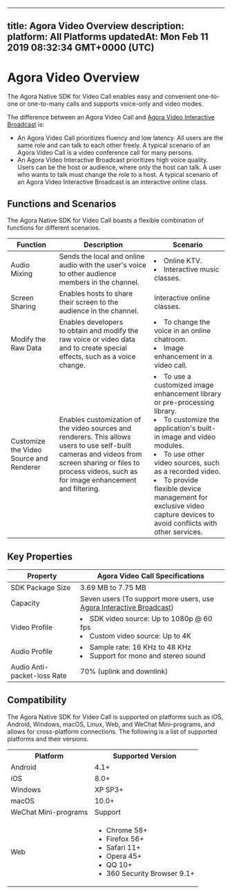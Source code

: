 
---
title: Agora Video Overview
description: 
platform: All Platforms
updatedAt: Mon Feb 11 2019 08:32:34 GMT+0000 (UTC)
---
# Agora Video Overview
The Agora Native SDK for Video Call enables easy and convenient one-to-one or one-to-many calls and supports voice-only and video modes.

The difference between an Agora Video Call and [Agora Video Interactive Broadcast](https://docs.agora.io/en/Interactive%20Broadcast/product_live?platform=All%20Platforms) is: 
* An Agora Video Call prioritizes fluency and low latency. All users are the same role and can talk to each other freely. A typical scenario of an Agora Video Call is a video conference call for many persons. 
* An Agora Video Interactive Broadcast prioritizes high voice quality. Users can be the host or audience, where only the host can talk. A user who wants to talk must change the role to a host. A typical scenario of an Agora Video Interactive Broadcast is an interactive online class.

## Functions and Scenarios

The Agora Native SDK for Video Call boasts a flexible combination of functions for different scenarios.

| Function                              | Description                                                  | Scenario                                                     |
| ----------------- | ------------------------------------------------------------ | --------------------------------------- |
| Audio Mixing          | Sends the local and online audio with the user's voice to other audience members in the channel. | <li>Online KTV. <li>Interactive music classes. |
| Screen Sharing             | Enables hosts to share their screen to the audience in the channel.                         | Interactive online classes.                                                  |
| Modify the Raw Data   | Enables developers to obtain and modify the raw voice or video data and to create special effects, such as a voice change. | <li>To change the voice in an online chatroom. <li>Image enhancement in a video call.                  |
| Customize the Video Source and Renderer | Enables customization of the video sources and renderers. This allows users to use self-built cameras and videos from screen sharing or files to process videos, such as for image enhancement and filtering. | <li>To use a customized image enhancement library or pre-processing library.<li>To customize the application's built-in image and video modules.<li>To use other video sources, such as a recorded video.<li>To provide flexible device management for exclusive video capture devices to avoid conflicts with other services. |

## Key Properties

| Property                                          | Agora Video Call Specifications                          |
| ------------ | ------------------------------------------------------------ |
| SDK Package Size                                  | 3.69 MB to 7.75 MB                                              |
| Capacity     | Seven users (To support more users, use [Agora Interactive Broadcast](https://docs.agora.io/en/Interactive%20Broadcast/product_live?platform=All%20Platforms)) |
| Video Profile                                     | <li>SDK video source: Up to 1080p @ 60 fps<li>Custom video source: Up to 4K |
| Audio Profile                                     | <li>Sample rate: 16 KHz to 48 KHz<li>Support for mono and stereo sound |
| Audio Anti-packet-loss Rate                       | 70% (uplink and downlink)                               |

## Compatibility

The Agora Native SDK for Video Call is supported on platforms such as iOS, Android, Windows, macOS, Linux, Web, and WeChat Mini-programs, and allows for cross-platform connections. The following is a list of supported platforms and their versions.

<table>
  <tr>
    <th>Platform</th>
    <th>Supported Version</th>
  </tr>
  <tr>
    <td>Android</td>
    <td>4.1+</td>
  </tr>
  <tr>
    <td>iOS</td>
    <td>8.0+</td>
  </tr>
	  <tr>
    <td>Windows</td>
    <td>XP SP3+</td>
  </tr>
  <tr>
    <td>macOS</td>
    <td>10.0+</td>
  </tr>
  <tr>
    <td>WeChat Mini-programs</td>
    <td>Support</td>
  </tr>
  <tr>
    <td>Web</td>
		<td><ul><li>Chrome 58+</li>
			<li>Firefox 56+</li>
			<li>Safari 11+</li>
			<li>Opera 45+</li>
			<li>QQ 10+</li>
            <li>360 Security Browser 9.1+</li></ul></td>
  </tr>
</table>
